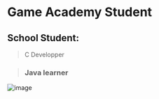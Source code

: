 # Game Academy Student

## School Student:
>C Developper

>### Java learner
![image](https://github.com/user-attachments/assets/abffdcf8-84e6-49be-a64c-6eb482299abc)
